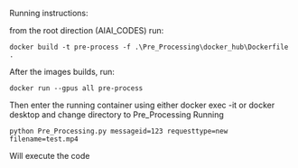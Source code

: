 Running instructions:

from the root direction (AIAI_CODES) run:
```
docker build -t pre-process -f .\Pre_Processing\docker_hub\Dockerfile .
```
After the images builds, run:
```
docker run --gpus all pre-process
```
Then enter the running container using either docker exec -it or docker desktop and change directory to Pre_Processing
Running 
```
python Pre_Processing.py messageid=123 requesttype=new filename=test.mp4
```
Will execute the code 
